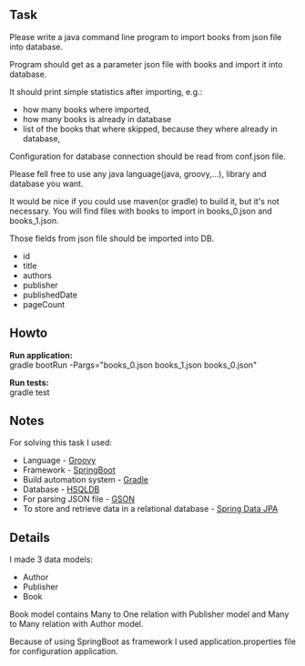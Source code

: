 Task
---
Please write a java command line program to import books from json file into database.

Program should get as a parameter json file with books and import it into database.

It should print simple statistics after importing, e.g.: 

* how many books where imported, 
* how many books is already in database
* list of the books that where skipped, because they where already in database,

Configuration for database connection should be read from conf.json file.

Please fell free to use any java language(java, groovy,...), library and database you want.

It would be nice if you could use maven(or gradle) to build it, but it's not necessary. 
You will find files with books to import in books_0.json and books_1.json.

Those fields from json file should be imported into DB.

* id
* title
* authors
* publisher
* publishedDate
* pageCount

Howto
---

**Run application:**<br> 
 gradle bootRun -Pargs="books_0.json books_1.json books_0.json"

**Run tests:**<br> 
 gradle test
 
Notes
---
 
For solving this task I used:

* Language - [Groovy](http://www.groovy-lang.org/) 
* Framework - [SpringBoot](http://projects.spring.io/spring-boot/)
* Build automation system - [Gradle](http://gradle.org/)
* Database - [HSQLDB](http://hsqldb.org/) 
* For parsing JSON file - [GSON](https://github.com/google/gson)
* To store and retrieve data in a relational database - [Spring Data JPA](https://spring.io/guides/gs/accessing-data-jpa/)

Details
---

I made 3 data models:

* Author
* Publisher
* Book

Book model contains Many to One relation with Publisher model and Many to Many relation with Author model.

Because of using SpringBoot as framework I used application.properties file for configuration application.